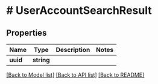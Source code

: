 # # UserAccountSearchResult

## Properties

Name | Type | Description | Notes
------------ | ------------- | ------------- | -------------
**uuid** | **string** |  |

[[Back to Model list]](../../README.md#models) [[Back to API list]](../../README.md#endpoints) [[Back to README]](../../README.md)

